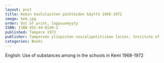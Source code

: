 ```yaml
---
layout: post
title: Kemin koululaisten päihteiden käyttö 1968-1972
image: kem.jpg
order: Out of print, loppuunmyyty
ISBN: ISBN 951-44-0149-2 
published: Tampere 1973
publisher: Tampereen yliopiston sosialipolitiikan laitos. Institute of Social Policy, tutkimuksia/ Research reports 33/73
categories: Books
---
```


English:
Use of substances among in the schools in Kemi 1968-1972
